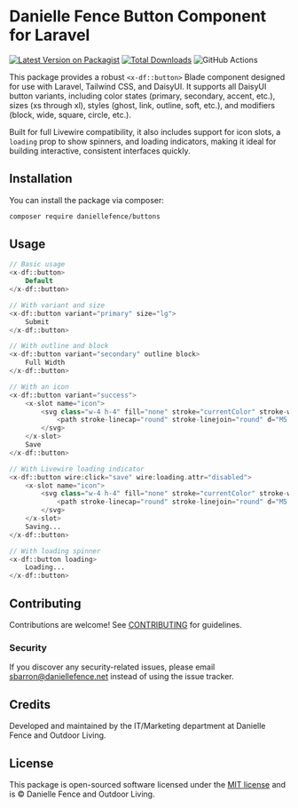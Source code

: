 # Danielle Fence Button Component for Laravel

[![Latest Version on Packagist](https://img.shields.io/packagist/v/daniellefence/buttons.svg?style=flat-square)](https://packagist.org/packages/daniellefence/buttons)
[![Total Downloads](https://img.shields.io/packagist/dt/daniellefence/buttons.svg?style=flat-square)](https://packagist.org/packages/daniellefence/buttons)
![GitHub Actions](https://github.com/daniellefence/buttons/actions/workflows/main.yml/badge.svg)

This package provides a robust `<x-df::button>` Blade component designed for use with Laravel, Tailwind CSS, and DaisyUI. It supports all DaisyUI button variants, including color states (primary, secondary, accent, etc.), sizes (xs through xl), styles (ghost, link, outline, soft, etc.), and modifiers (block, wide, square, circle, etc.).

Built for full Livewire compatibility, it also includes support for icon slots, a `loading` prop to show spinners, and loading indicators, making it ideal for building interactive, consistent interfaces quickly.

## Installation

You can install the package via composer:

```bash
composer require daniellefence/buttons
```

## Usage

```php
// Basic usage
<x-df::button>
    Default
</x-df::button>

// With variant and size
<x-df::button variant="primary" size="lg">
    Submit
</x-df::button>

// With outline and block
<x-df::button variant="secondary" outline block>
    Full Width
</x-df::button>

// With an icon
<x-df::button variant="success">
    <x-slot name="icon">
        <svg class="w-4 h-4" fill="none" stroke="currentColor" stroke-width="2" viewBox="0 0 24 24">
            <path stroke-linecap="round" stroke-linejoin="round" d="M5 13l4 4L19 7" />
        </svg>
    </x-slot>
    Save
</x-df::button>

// With Livewire loading indicator
<x-df::button wire:click="save" wire:loading.attr="disabled">
    <x-slot name="icon">
        <svg class="w-4 h-4" fill="none" stroke="currentColor" stroke-width="2" viewBox="0 0 24 24">
            <path stroke-linecap="round" stroke-linejoin="round" d="M5 13l4 4L19 7" />
        </svg>
    </x-slot>
    Saving...
</x-df::button>

// With loading spinner
<x-df::button loading>
    Loading...
</x-df::button>
```

## Contributing

Contributions are welcome! See [CONTRIBUTING](CONTRIBUTING.md) for guidelines.

### Security

If you discover any security-related issues, please email sbarron@daniellefence.net instead of using the issue tracker.

## Credits

Developed and maintained by the IT/Marketing department at Danielle Fence and Outdoor Living.

## License

This package is open-sourced software licensed under the [MIT license](LICENSE.md) and is © Danielle Fence and Outdoor Living.
